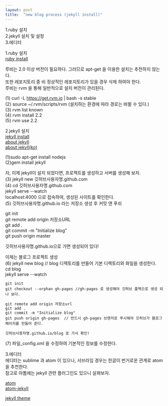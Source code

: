 ```yaml
---
layout: post
title:  "new blog process (jekyll install)"
---
```

1.ruby 설치      
2.jekyll 설치 및 설정      
3.에디터         


1.ruby 설치         
[ruby install](http://bigmatch.i-um.net/2013/12/%EB%A9%98%EB%B6%95%EC%97%86%EC%9D%B4-rvm%EA%B3%BC-%EB%A3%A8%EB%B9%84-%EC%84%A4%EC%B9%98%ED%95%98%EA%B8%B0/)  

루비는 2.0 이상 버전이 필요하다. 그러므로 apt-get 을 이용한 설치는 추천하지 않는다.  
또한 레포지토리 중 비 정상적인 레포지토리가 있을 경우 삭제 하여야 한다.  
루비는 rvm 을 통해 일반적으로 설치 버전이 관리된다.  

(1) curl -L https://get.rvm.io | bash -s stable  
(2) source ~/.rvm/scripts/rvm (설치하는 환경에 따라 경로는 바뀔 수 있다.)  
(3) rvm list known  
(4) rvm install 2.2  
(5) rvm use 2.2  

2.jekyll 설치  
[jekyll install](https://nolboo.github.io/blog/2013/10/15/free-blog-with-github-jekyll/)  
[about jekyll](https://jekyllrb.com/)  
[about jekyll(ko)](http://jekyllrb-ko.github.io/)  

(1)sudo apt-get install nodejs  
(2)gem install jekyll  

자, 이제 jekyll이 설치 되었다면, 프로젝트를 생성하고 서버를 생성해 보자.  
(3) jekyll new 깃허브사용자명.github.com  
(4) cd 깃허브사용자명.github.com  
    jekyll serve --watch  
    localhost:4000 으로 접속하여, 생성된 사이트를 확인한다.  
(5) 깃허브사용자명.github.io 라는 저장소 생성 후 커밋 앤 푸쉬  

  git init  
  git remote add origin 저장소URL  
  git add .  
  git commit -m "Initialize blog"  
  git push origin master  

깃허브사용자명.github.io으로 가면 생성되어 있다!  

이제는 블로그 프로젝트 생성  
(6) jekyll new blog // blog 디렉토리를 만들어 기본 디렉토리와 화일을 생성한다.  
    cd blog  
    jekyll serve --watch  

    git init  
    git checkout --orphan gh-pages //gh-pages 로 생성해야 깃허브 플젝으로 생성 되나 보다.  

    git remote add origin 저장소url  
    git add .  
    git commit -m "Initialize blog"  
    git push origin gh-pages  // 반드시 gh-pages 브랜치로 푸시해야 깃허브가 블로그 페이지를 만들어 준다.  

    깃허브사용자명.github.io/blog 로 가서 확인!  

(7) 파일_config.xml 을 수정하여 기본적인 정보를 수정한다.  

3.에디터  
에디터는 sublime 과 atom 이 있으나, 서브라임 경우는 한글이 번거로운 관계로 atom을 추천한다.  
참고로 아톰에는 jekyll 관련 플러그인도 있으니 살펴보자.  

[atom](https://atom.io/)  
[atom-jekyll](https://atom.io/packages/jekyll)  

[jekyll theme](http://jekyllthemes.io/)  
